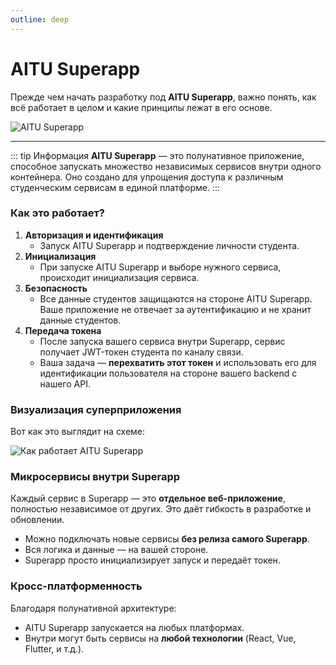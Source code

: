 ```yaml
---
outline: deep
---
```


# AITU Superapp

Прежде чем начать разработку под **AITU Superapp**, важно понять, как всё работает в целом и какие принципы лежат в его основе.

![AITU Superapp](https://i.imgur.com/IBOzeES.png)

---

::: tip Информация
**AITU Superapp** — это полунативное приложение, способное запускать множество независимых сервисов внутри одного контейнера. Оно создано для упрощения доступа к различным студенческим сервисам в единой платформе.
:::


### Как это работает?

1. **Авторизация и идентификация**
   - Запуск AITU Superapp и подтверждение личности студента.
2. **Инициализация**
   - При запуске AITU Superapp и выборе нужного сервиса, происходит инициализация сервиса.
3. **Безопасность**
   - Все данные студентов защищаются на стороне AITU Superapp. Ваше приложение не отвечает за аутентификацию и не хранит данные студентов.
4. **Передача токена**
   - После запуска вашего сервиса внутри Superapp, сервис получает JWT-токен студента по каналу связи.
   - Ваша задача — **перехватить этот токен** и использовать его для идентификации пользователя на стороне вашего backend с нашего API.

### Визуализация суперприложения

Вот как это выглядит на схеме:

![Как работает AITU Superapp](https://i.imgur.com/IRUQqeG.png)

### Микросервисы внутри Superapp

Каждый сервис в Superapp — это **отдельное веб-приложение**, полностью независимое от других. Это даёт гибкость в разработке и обновлении.

- Можно подключать новые сервисы **без релиза самого Superapp**.
- Вся логика и данные — на вашей стороне.
- Superapp просто инициализирует запуск и передаёт токен.

### Кросс-платформенность

Благодаря полунативной архитектуре:

- AITU Superapp запускается на любых платформах.
- Внутри могут быть сервисы на **любой технологии** (React, Vue, Flutter, и т.д.).